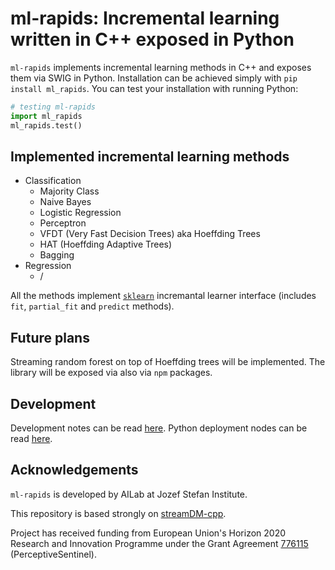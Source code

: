 # ml-rapids: Incremental learning written in C++ exposed in Python

`ml-rapids` implements incremental learning methods in C++ and exposes them via SWIG in Python. Installation can be achieved simply with `pip install ml_rapids`. You can test your installation with running Python:
```python
# testing ml-rapids
import ml_rapids
ml_rapids.test()
```

## Implemented incremental learning methods

* Classification
    * Majority Class
    * Naive Bayes
    * Logistic Regression
    * Perceptron
    * VFDT (Very Fast Decision Trees) aka Hoeffding Trees
    * HAT (Hoeffding Adaptive Trees)
    * Bagging
* Regression
    * /

All the methods implement [`sklearn`](https://scikit-learn.org/) incremantal learner interface (includes `fit`, `partial_fit` and `predict` methods).


## Future plans
Streaming random forest on top of Hoeffding trees will be implemented.
The library will be exposed via also via `npm` packages.


## Development
Development notes can be read [here](https://github.com/JozefStefanInstitute/ml-rapdis/docs/DEV.md).
Python deployment nodes can be read [here](https://github.com/JozefStefanInstitute/ml-rapdis/docs/PYPI-DEPLOY.md).   

## Acknowledgements
`ml-rapids` is developed by AILab at Jozef Stefan Institute.

This repository is based strongly on [streamDM-cpp](https://github.com/huawei-noah/streamDM-Cpp).

Project has received funding from European Union's Horizon 2020 Research and Innovation Programme under the Grant Agreement [776115](http://www.perceptivesentinel.eu/) (PerceptiveSentinel).
